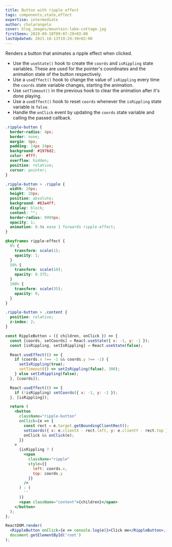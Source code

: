 ```yaml
---
title: Button with ripple effect
tags: components,state,effect
expertise: intermediate
author: chalarangelo
cover: blog_images/mountain-lake-cottage.jpg
firstSeen: 2019-09-10T09:07:29+03:00
lastUpdated: 2021-10-13T19:29:39+02:00
---
```


Renders a button that animates a ripple effect when clicked.

- Use the `useState()` hook to create the `coords` and `isRippling` state variables. These are used for the pointer's coordinates and the animation state of the button respectively.
- Use a `useEffect()` hook to change the value of `isRippling` every time the `coords` state variable changes, starting the animation.
- Use `setTimeout()` in the previous hook to clear the animation after it's done playing.
- Use a `useEffect()` hook to reset `coords` whenever the `isRippling` state variable is `false`.
- Handle the `onClick` event by updating the `coords` state variable and calling the passed callback.

```css
.ripple-button {
  border-radius: 4px;
  border: none;
  margin: 8px;
  padding: 14px 24px;
  background: #1976d2;
  color: #fff;
  overflow: hidden;
  position: relative;
  cursor: pointer;
}

.ripple-button > .ripple {
  width: 20px;
  height: 20px;
  position: absolute;
  background: #63a4ff;
  display: block;
  content: "";
  border-radius: 9999px;
  opacity: 1;
  animation: 0.9s ease 1 forwards ripple-effect;
}

@keyframes ripple-effect {
  0% {
    transform: scale(1);
    opacity: 1;
  }
  50% {
    transform: scale(10);
    opacity: 0.375;
  }
  100% {
    transform: scale(35);
    opacity: 0;
  }
}

.ripple-button > .content {
  position: relative;
  z-index: 2;
}
```

```jsx
const RippleButton = ({ children, onClick }) => {
  const [coords, setCoords] = React.useState({ x: -1, y: -1 });
  const [isRippling, setIsRippling] = React.useState(false);

  React.useEffect(() => {
    if (coords.x !== -1 && coords.y !== -1) {
      setIsRippling(true);
      setTimeout(() => setIsRippling(false), 300);
    } else setIsRippling(false);
  }, [coords]);

  React.useEffect(() => {
    if (!isRippling) setCoords({ x: -1, y: -1 });
  }, [isRippling]);

  return (
    <button
      className="ripple-button"
      onClick={e => {
        const rect = e.target.getBoundingClientRect();
        setCoords({ x: e.clientX - rect.left, y: e.clientY - rect.top });
        onClick && onClick(e);
      }}
    >
      {isRippling ? (
        <span
          className="ripple"
          style={{
            left: coords.x,
            top: coords.y
          }}
        />
      ) : (
        ''
      )}
      <span className="content">{children}</span>
    </button>
  );
};
```

```jsx
ReactDOM.render(
  <RippleButton onClick={e => console.log(e)}>Click me</RippleButton>,
  document.getElementById('root')
);
```
